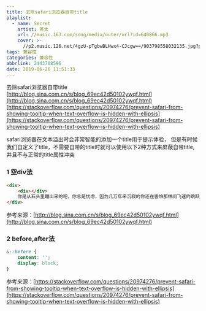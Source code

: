 ```yaml
---
title: 去除safari浏览器自带title
playlist:
  - name: Secret
    artist: 茶太
    url: //music.163.com/song/media/outer/url?id=640866.mp3
    cover: >-
      //p2.music.126.net/4gzU-pTgbwBLHwx4-CJcgw==/903798558032135.jpg?param=90y90
tags: 兼容性
categories: 兼容性
abbrlink: 2443708596
date: 2019-06-26 11:51:33
---
```


去除safari浏览器自带title
[http://blog.sina.com.cn/s/blog_69ec42d50102ywqf.html](http://blog.sina.com.cn/s/blog_69ec42d50102ywqf.html)
[https://stackoverflow.com/questions/20974276/prevent-safari-from-showing-tooltip-when-text-overflow-is-hidden-with-ellipsis](https://stackoverflow.com/questions/20974276/prevent-safari-from-showing-tooltip-when-text-overflow-is-hidden-with-ellipsis)

<!-- more -->
safari浏览器在文本溢出时会非常智能的添加一个title用于提示体验，
但是有时候我们自定义了title，不需要自带的title时就可以使用以下2种方式来屏蔽自带title,并且不与正常的title属性冲突

### 1 空div法
```html
<div>
    <div></div>
    你是从石头里蹦出来的吧，你总是忧虑，因为几万年来沉寂的你还在害怕那林间飞速的跳跃，千百万扑面而来的事物，本篇文章来自资料管理下载。而你知道你能如此自由的掌握自己的时间是极短暂的，你能感受到自己这样思考的时间是极短暂的，为了这短暂的时光，你要尽力的去抓住你所遇见的。
</div>
```

参考来源：[http://blog.sina.com.cn/s/blog_69ec42d50102ywqf.html](http://blog.sina.com.cn/s/blog_69ec42d50102ywqf.html)

### 2 before,after法
```css
&::before {
    content: '';
    display: block;
}
```

参考来源：[https://stackoverflow.com/questions/20974276/prevent-safari-from-showing-tooltip-when-text-overflow-is-hidden-with-ellipsis](https://stackoverflow.com/questions/20974276/prevent-safari-from-showing-tooltip-when-text-overflow-is-hidden-with-ellipsis)
